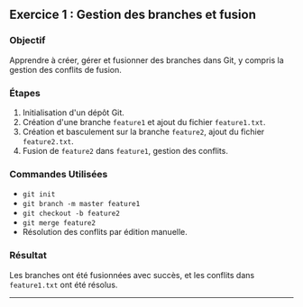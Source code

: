 ## Exercice 1 : Gestion des branches et fusion

### Objectif
Apprendre à créer, gérer et fusionner des branches dans Git, y compris la gestion des conflits de fusion.

### Étapes
1. Initialisation d'un dépôt Git.
2. Création d'une branche `feature1` et ajout du fichier `feature1.txt`.
3. Création et basculement sur la branche `feature2`, ajout du fichier `feature2.txt`.
4. Fusion de `feature2` dans `feature1`, gestion des conflits.

### Commandes Utilisées
- `git init`
- `git branch -m master feature1`
- `git checkout -b feature2`
- `git merge feature2`
- Résolution des conflits par édition manuelle.

### Résultat
Les branches ont été fusionnées avec succès, et les conflits dans `feature1.txt` ont été résolus.

---